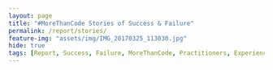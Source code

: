 ```yaml
---
layout: page
title: "#MoreThanCode Stories of Success & Failure"
permalink: /report/stories/
feature-img: "assets/img/IMG_20170325_113030.jpg"
hide: true
tags: [Report, Success, Failure, MoreThanCode, Practitioners, Experiences, Stories]
---
```


